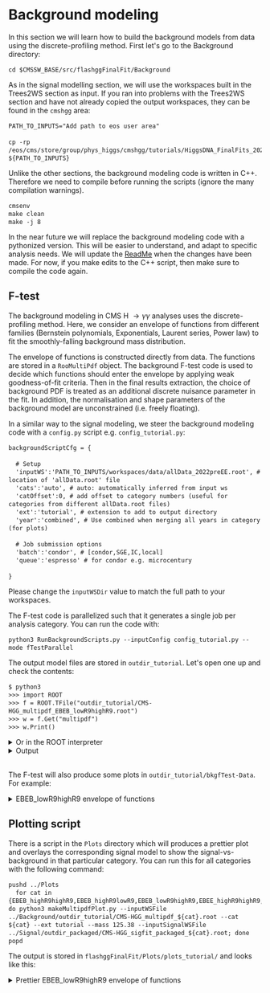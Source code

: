 # Background modeling
In this section we will learn how to build the background models from data using the discrete-profiling method. First let's go to the Background directory:
```
cd $CMSSW_BASE/src/flashggFinalFit/Background
```

As in the signal modelling section, we will use the workspaces built in the Trees2WS section as input. If you ran into problems with the Trees2WS section and have not already copied the output workspaces, they can be found in the `cmshgg` area:
```
PATH_TO_INPUTS="Add path to eos user area"

cp -rp /eos/cms/store/group/phys_higgs/cmshgg/tutorials/HiggsDNA_FinalFits_2024/FinalFits_tutorial/workspaces ${PATH_TO_INPUTS}
```

Unlike the other sections, the background modeling code is written in C++. Therefore we need to compile before running the scripts (ignore the many compilation warnings).
```
cmsenv
make clean
make -j 8
```
In the near future we will replace the background modeling code with a pythonized version. This will be easier to understand, and adapt to specific analysis needs. We will update the [ReadMe](https://github.com/cms-analysis/flashggFinalFit/tree/higgsdnafinalfit/Background) when the changes have been made. For now, if you make edits to the C++ script, then make sure to compile the code again.

## F-test
The background modeling in CMS H $\rightarrow\gamma\gamma$ analyses uses the discrete-profiling method. Here, we consider an envelope of functions from different families (Bernstein polynomials, Exponentials, Laurent series, Power law) to fit the smoothly-falling background mass distribution. 

The envelope of functions is constructed directly from data. The functions are stored in a `RooMultiPdf` object. The background F-test code is used to decide which functions should enter the envelope by applying weak goodness-of-fit criteria. Then in the final results extraction, the choice of background PDF is treated as an additional discrete nuisance parameter in the fit. In addition, the normalisation and shape parameters of the background model are unconstrained (i.e. freely floating).

In a similar way to the signal modeling, we steer the background modeling code with a `config.py` script e.g. `config_tutorial.py`:
```
backgroundScriptCfg = {

  # Setup
  'inputWS':'PATH_TO_INPUTS/workspaces/data/allData_2022preEE.root', # location of 'allData.root' file
  'cats':'auto', # auto: automatically inferred from input ws
  'catOffset':0, # add offset to category numbers (useful for categories from different allData.root files)  
  'ext':'tutorial', # extension to add to output directory
  'year':'combined', # Use combined when merging all years in category (for plots)

  # Job submission options
  'batch':'condor', # [condor,SGE,IC,local]
  'queue':'espresso' # for condor e.g. microcentury

}
```
Please change the `inputWSDir` value to match the full path to your workspaces.

The F-test code is parallelized such that it generates a single job per analysis category. You can run the code with:
```
python3 RunBackgroundScripts.py --inputConfig config_tutorial.py --mode fTestParallel
```

The output model files are stored in `outdir_tutorial`. Let's open one up and check the contents:
```
$ python3
>>> import ROOT
>>> f = ROOT.TFile("outdir_tutorial/CMS-HGG_multipdf_EBEB_lowR9highR9.root")
>>> w = f.Get("multipdf")
>>> w.Print()
```

<details>
<summary>Or in the ROOT interpreter</summary>

```
$ root -b outdir_tutorial/CMS-HGG_multipdf_EBEB_lowR9highR9.root
root [1] multipdf->Print()
```
</details>

<details>
<summary>Output</summary>

```
variables
---------
(CMS_hgg_EBEB_lowR9highR9_13TeV_bkgshape_norm,CMS_hgg_mass,IntLumi,SqrtS,env_pdf_2_13TeV_bern2_p0,env_pdf_2_13TeV_bern2_p1,env_pdf_2_13TeV_bern3_p0,env_pdf_2_13TeV_bern3_p1,env_pdf_2_13TeV_bern3_p2,env_pdf_2_13TeV_exp1_p1,env_pdf_2_13TeV_lau1_l1,env_pdf_2_13TeV_pow1_p1,pdfindex_EBEB_lowR9highR9_13TeV)

p.d.f.s
-------
RooMultiPdf::CMS_hgg_EBEB_lowR9highR9_13TeV_bkgshape[ _pdfs=(env_pdf_2_13TeV_bern2,env_pdf_2_13TeV_bern3,env_pdf_2_13TeV_exp1,env_pdf_2_13TeV_pow1,env_pdf_2_13TeV_lau1) _corrs=(constenv_pdf_2_13TeV_bern2,constenv_pdf_2_13TeV_bern3,constenv_pdf_2_13TeV_exp1,constenv_pdf_2_13TeV_pow1,constenv_pdf_2_13TeV_lau1) _index=pdfindex_EBEB_lowR9highR9_13TeV ] = 4.33759e-11/1
RooBernsteinFast<2>::env_pdf_2_13TeV_bern2[ x=CMS_hgg_mass coefList=(env_pdf_2_13TeV_bern2_p0_sq,env_pdf_2_13TeV_bern2_p1_sq) ] = 0.254062
RooBernsteinFast<3>::env_pdf_2_13TeV_bern3[ x=CMS_hgg_mass coefList=(env_pdf_2_13TeV_bern3_p0_sq,env_pdf_2_13TeV_bern3_p1_sq,env_pdf_2_13TeV_bern3_p2_sq) ] = 0.198069
RooAddPdf::env_pdf_2_13TeV_exp1[ 1 * env_pdf_2_13TeV_exp1_e1 ] = 0.00517881/1
RooExponential::env_pdf_2_13TeV_exp1_e1[ x=CMS_hgg_mass c=env_pdf_2_13TeV_exp1_p1 ] = 0.00517881
RooAddPdf::env_pdf_2_13TeV_lau1[ env_pdf_2_13TeV_lau1_l1 * env_pdf_2_13TeV_lau1_pow0 + env_pdf_2_13TeV_lau1_recursive_fraction_env_pdf_2_13TeV_lau1_powl1_2 * env_pdf_2_13TeV_lau1_powl1 ] = 4.32581e-10/1
RooPower::env_pdf_2_13TeV_lau1_pow0[ x=CMS_hgg_mass c=-4 ] = 2.4818e-09
RooPower::env_pdf_2_13TeV_lau1_powl1[ x=CMS_hgg_mass c=-5 ] = 1.75169e-11
RooAddPdf::env_pdf_2_13TeV_pow1[ 1 * env_pdf_2_13TeV_pow1_e1 ] = 4.33759e-11/1
RooPower::env_pdf_2_13TeV_pow1_e1[ x=CMS_hgg_mass c=env_pdf_2_13TeV_pow1_p1 ] = 4.33759e-11

functions
--------
RooFormulaVar::env_pdf_2_13TeV_bern2_p0_sq[ actualVars=(env_pdf_2_13TeV_bern2_p0) formula="x[0]*x[0]" ] = 2.29663e-08
RooFormulaVar::env_pdf_2_13TeV_bern2_p1_sq[ actualVars=(env_pdf_2_13TeV_bern2_p1) formula="x[0]*x[0]" ] = 0.0907033
RooFormulaVar::env_pdf_2_13TeV_bern3_p0_sq[ actualVars=(env_pdf_2_13TeV_bern3_p0) formula="x[0]*x[0]" ] = 0.0508584
RooFormulaVar::env_pdf_2_13TeV_bern3_p1_sq[ actualVars=(env_pdf_2_13TeV_bern3_p1) formula="x[0]*x[0]" ] = 0.161302
RooFormulaVar::env_pdf_2_13TeV_bern3_p2_sq[ actualVars=(env_pdf_2_13TeV_bern3_p2) formula="x[0]*x[0]" ] = 0.049569
RooRecursiveFraction::env_pdf_2_13TeV_lau1_recursive_fraction_env_pdf_2_13TeV_lau1_powl1_2[ list=(1,env_pdf_2_13TeV_lau1_l1) ] = 0.831568

datasets
--------
RooDataHist::roohist_data_mass_EBEB_lowR9highR9(CMS_hgg_mass)
```
</details>

<br>

The F-test will also produce some plots in `outdir_tutorial/bkgfTest-Data`. For example:

<details>
<summary> EBEB_lowR9highR9 envelope of functions</summary>

![Plot](plots/multipdf_EBEB_lowR9highR9.png)
</details>

## Plotting script 
There is a script in the `Plots` directory which will produces a prettier plot and overlays the corresponding signal model to show the signal-vs-background in that particular category. You can run this for all categories with the following command:
```
pushd ../Plots
  for cat in {EBEB_highR9highR9,EBEB_highR9lowR9,EBEB_lowR9highR9,EBEE_highR9highR9,EBEE_highR9lowR9,EBEE_lowR9highR9,EEEB_highR9highR9,EEEB_highR9lowR9,EEEB_lowR9highR9,EEEE_incl}; do python3 makeMultipdfPlot.py --inputWSFile ../Background/outdir_tutorial/CMS-HGG_multipdf_${cat}.root --cat ${cat} --ext tutorial --mass 125.38 --inputSignalWSFile ../Signal/outdir_packaged/CMS-HGG_sigfit_packaged_${cat}.root; done
popd
```
The output is stored in `flashggFinalFit/Plots/plots_tutorial/` and looks like this: 
<details>
<summary> Prettier EBEB_lowR9highR9 envelope of functions</summary>

![Plot](plots/multipdf_plot_EBEB_lowR9highR9_pretty.png)
</details>